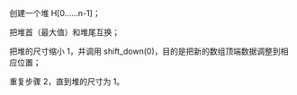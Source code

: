 创建一个堆 H[0……n-1]；

把堆首（最大值）和堆尾互换；

把堆的尺寸缩小 1，并调用 shift_down(0)，目的是把新的数组顶端数据调整到相应位置；

重复步骤 2，直到堆的尺寸为 1。